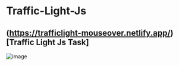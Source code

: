 # Traffic-Light-Js

## (https://trafficlight-mouseover.netlify.app/)[Traffic Light Js Task]

![image](https://user-images.githubusercontent.com/64953911/181501126-dcdca253-d6d7-4ca2-95a5-319bc4f23d61.png)
